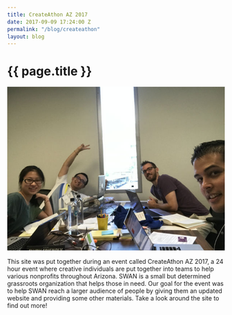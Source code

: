 ```yaml
---
title: CreateAthon AZ 2017
date: 2017-09-09 17:24:00 Z
permalink: "/blog/createathon"
layout: blog
---
```


<h1>{{ page.title }}</h1>
<img src="/assets/images/blog/teampic.jpg" alt="group picture of createathon team">

<p>This site was put together during an event called CreateAthon AZ 2017, a 24 hour event where creative individuals are put together into teams to help various nonprofits throughout Arizona. SWAN is a small but determined grassroots organization that helps those in need. Our goal for the event was to help SWAN reach a larger audience of people by giving them an updated website and providing some other materials. Take a look around the site to find out more!</p>